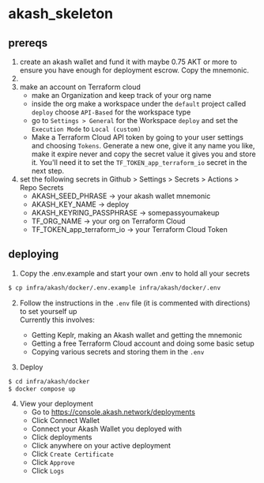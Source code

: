 # akash_skeleton

## prereqs

1. create an akash wallet and fund it with maybe 0.75 AKT or more to ensure you have enough for deployment escrow. Copy the mnemonic.
2. 
3. make an account on Terraform cloud
   - make an Organization and keep track of your org name
   - inside the org make a workspace under the `default` project called `deploy` choose `API-Based` for the workspace type
   - go to `Settings > General` for the Workspace `deploy` and set the `Execution Mode` to `Local (custom)`
   - Make a Terraform Cloud API token by going to your user settings and choosing `Tokens`. Generate a new one, give it any name you like, make it expire never and copy the secret value it gives you and store it. You'll need it to set the `TF_TOKEN_app_terraform_io` secret in the next step.
4. set the following secrets in Github > Settings > Secrets > Actions > Repo Secrets
   - AKASH_SEED_PHRASE -> your akash wallet mnemonic
   - AKASH_KEY_NAME -> deploy
   - AKASH_KEYRING_PASSPHRASE -> somepassyoumakeup
   - TF_ORG_NAME -> your org on Terraform Cloud
   - TF_TOKEN_app_terraform_io -> your Terraform Cloud Token

## deploying

1. Copy the .env.example and start your own .env to hold all your secrets 
```bash
$ cp infra/akash/docker/.env.example infra/akash/docker/.env
```

2. Follow the instructions in the `.env` file (it is commented with directions) to set yourself up  
Currently this involves:  
    - Getting Keplr, making an Akash wallet and getting the mnemonic
    - Getting a free Terraform Cloud account and doing some basic setup
    - Copying various secrets and storing them in the `.env`

3. Deploy
```bash
$ cd infra/akash/docker
$ docker compose up
```

4. View your deployment
    - Go to https://console.akash.network/deployments
    - Click Connect Wallet
    - Connect your Akash Wallet you deployed with
    - Click deployments
    - Click anywhere on your active deployment
    - Click `Create Certificate`
    - Click `Approve`
    - Click `Logs`
